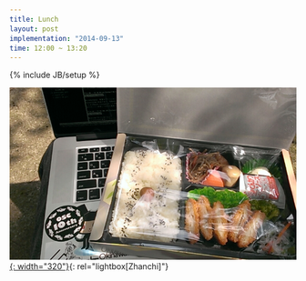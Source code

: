 ```yaml
---
title: Lunch
layout: post
implementation: "2014-09-13"
time: 12:00 ~ 13:20
---
```


{% include JB/setup %}

[![Dayan Zhanchi](/assets/images/lunch.jpg){: width="320"}](/assets/images/lunch.jpg "Dayan Zhanchi 黒素体"){: rel="lightbox[Zhanchi]"}
